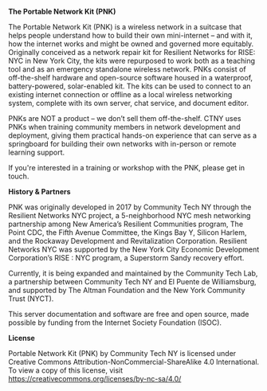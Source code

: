 **The Portable Network Kit (PNK)**

The Portable Network Kit (PNK) is a wireless network in a suitcase that helps people understand how to build their own mini-internet – and with it, how the internet works and might be owned and governed more equitably. Originally conceived as a network repair kit for Resilient Networks for RISE: NYC in New York City, the kits were repurposed to work both as a teaching tool and as an emergency standalone wireless network. PNKs consist of off-the-shelf hardware and open-source software housed in a waterproof, battery-powered, solar-enabled kit. The kits can be used to connect to an existing internet connection or offline as a local wireless networking system, complete with its own server, chat service, and document editor.

PNKs are NOT a product – we don’t sell them off-the-shelf. CTNY uses PNKs when training community members in network development and deployment, giving them practical hands-on experience that can serve as a springboard for building their own networks with in-person or remote learning support.

If you're interested in a training or workshop with the PNK, please get in touch.

**History & Partners**

PNK was originally developed in 2017 by Community Tech NY through the Resilient Networks NYC project, a 5-neighborhood NYC mesh networking partnership among New America’s Resilient Communities program, The Point CDC, the Fifth Avenue Committee, the Kings Bay Y, Silicon Harlem, and the Rockaway Development and Revitalization Corporation. Resilient Networks NYC was supported by the New York City Economic Development Corporation’s RISE : NYC program, a Superstorm Sandy recovery effort. 

Currently, it is being expanded and maintained by the Community Tech Lab, a partnership between Community Tech NY and El Puente de Williamsburg, and supported by The Altman Foundation and the New York Community Trust (NYCT).

This server documentation and software are free and open source, made possible by funding from the Internet Society Foundation (ISOC).

**License**

Portable Network Kit (PNK) by Community Tech NY is licensed under Creative Commons Attribution-NonCommercial-ShareAlike 4.0 International. To view a copy of this license, visit https://creativecommons.org/licenses/by-nc-sa/4.0/


